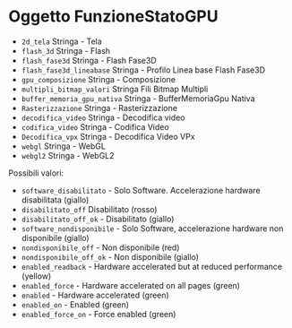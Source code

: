 # Oggetto FunzioneStatoGPU

* `2d_tela` Stringa - Tela
* `flash_3d` Stringa - Flash
* `flash_fase3d` Stringa - Flash Fase3D
* `flash_fase3d_lineabase` Stringa - Profilo Linea base Flash Fase3D
* `gpu_composizione` Stringa - Composizione
* `multipli_bitmap_valori` Stringa Fili Bitmap Multipli
* `buffer_memoria_gpu_nativa` Stringa - BufferMemoriaGpu Nativa
* `Rasterizzazione` Stringa - Rasterizzazione
* `decodifica_video` Stringa - Decodifica video
* `codifica_video` Stringa - Codifica Video
* `Decodifica_vpx` Stringa - Decodifica Video VPx
* `webgl` Stringa - WebGL
* `webgl2` Stringa - WebGL2

Possibili valori:

* `software_disabilitato` - Solo Software. Accelerazione hardware disabilitata (giallo)
* `disabilitato_off` Disabilitato (rosso)
* `disabilitato_off_ok` - Disabilitato (giallo)
* `software_nondisponibile` - Solo Software, accelerazione hardware non disponibile (giallo)
* `nondisponibile_off` - Non disponibile (red)
* `nondisponibile_off_ok` - Non disponibile (giallo)
* `enabled_readback` - Hardware accelerated but at reduced performance (yellow)
* `enabled_force` - Hardware accelerated on all pages (green)
* `enabled` - Hardware accelerated (green)
* `enabled_on` - Enabled (green)
* `enabled_force_on` - Force enabled (green)